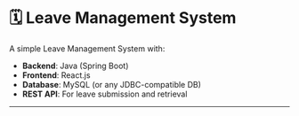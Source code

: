 # 🗓 Leave Management System

A simple Leave Management System with:
- **Backend**: Java (Spring Boot)
- **Frontend**: React.js
- **Database**: MySQL (or any JDBC-compatible DB)
- **REST API**: For leave submission and retrieval

---
